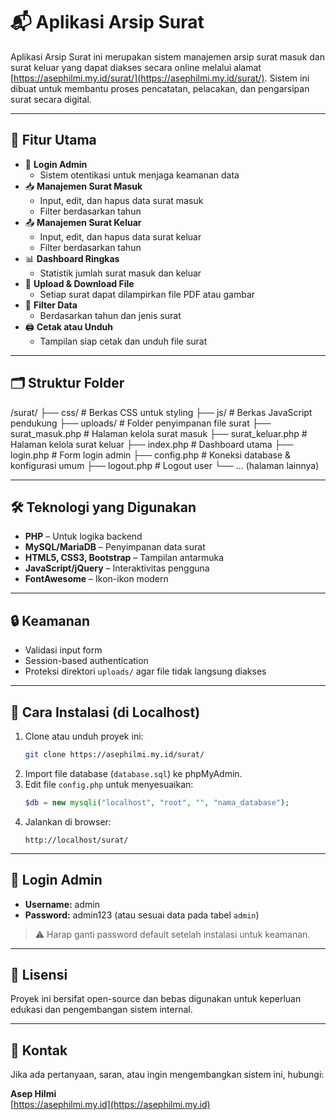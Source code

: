 # 📬 Aplikasi Arsip Surat

Aplikasi Arsip Surat ini merupakan sistem manajemen arsip surat masuk dan surat keluar yang dapat diakses secara online melalui alamat [https://asephilmi.my.id/surat/](https://asephilmi.my.id/surat/). Sistem ini dibuat untuk membantu proses pencatatan, pelacakan, dan pengarsipan surat secara digital.

---

## 🔧 Fitur Utama

- 🔐 **Login Admin**
  - Sistem otentikasi untuk menjaga keamanan data
- 📥 **Manajemen Surat Masuk**
  - Input, edit, dan hapus data surat masuk
  - Filter berdasarkan tahun
- 📤 **Manajemen Surat Keluar**
  - Input, edit, dan hapus data surat keluar
  - Filter berdasarkan tahun
- 📊 **Dashboard Ringkas**
  - Statistik jumlah surat masuk dan keluar
- 📁 **Upload & Download File**
  - Setiap surat dapat dilampirkan file PDF atau gambar
- 📅 **Filter Data**
  - Berdasarkan tahun dan jenis surat
- 🖨️ **Cetak atau Unduh**
  - Tampilan siap cetak dan unduh file surat

---

## 🗂️ Struktur Folder
/surat/
├── css/ # Berkas CSS untuk styling
├── js/ # Berkas JavaScript pendukung
├── uploads/ # Folder penyimpanan file surat
├── surat_masuk.php # Halaman kelola surat masuk
├── surat_keluar.php # Halaman kelola surat keluar
├── index.php # Dashboard utama
├── login.php # Form login admin
├── config.php # Koneksi database & konfigurasi umum
├── logout.php # Logout user
└── ... (halaman lainnya)


---

## 🛠️ Teknologi yang Digunakan

- **PHP** – Untuk logika backend
- **MySQL/MariaDB** – Penyimpanan data surat
- **HTML5, CSS3, Bootstrap** – Tampilan antarmuka
- **JavaScript/jQuery** – Interaktivitas pengguna
- **FontAwesome** – Ikon-ikon modern

---

## 🔒 Keamanan

- Validasi input form
- Session-based authentication
- Proteksi direktori `uploads/` agar file tidak langsung diakses

---

## 🚀 Cara Instalasi (di Localhost)

1. Clone atau unduh proyek ini:
    ```bash
    git clone https://asephilmi.my.id/surat/
    ```
2. Import file database (`database.sql`) ke phpMyAdmin.
3. Edit file `config.php` untuk menyesuaikan:
    ```php
    $db = new mysqli("localhost", "root", "", "nama_database");
    ```
4. Jalankan di browser:
    ```
    http://localhost/surat/
    ```

---

## 👤 Login Admin

- **Username:** admin  
- **Password:** admin123 (atau sesuai data pada tabel `admin`)

> ⚠️ Harap ganti password default setelah instalasi untuk keamanan.

---

## 📝 Lisensi

Proyek ini bersifat open-source dan bebas digunakan untuk keperluan edukasi dan pengembangan sistem internal.

---

## 📩 Kontak

Jika ada pertanyaan, saran, atau ingin mengembangkan sistem ini, hubungi:

**Asep Hilmi**  
[https://asephilmi.my.id](https://asephilmi.my.id)


